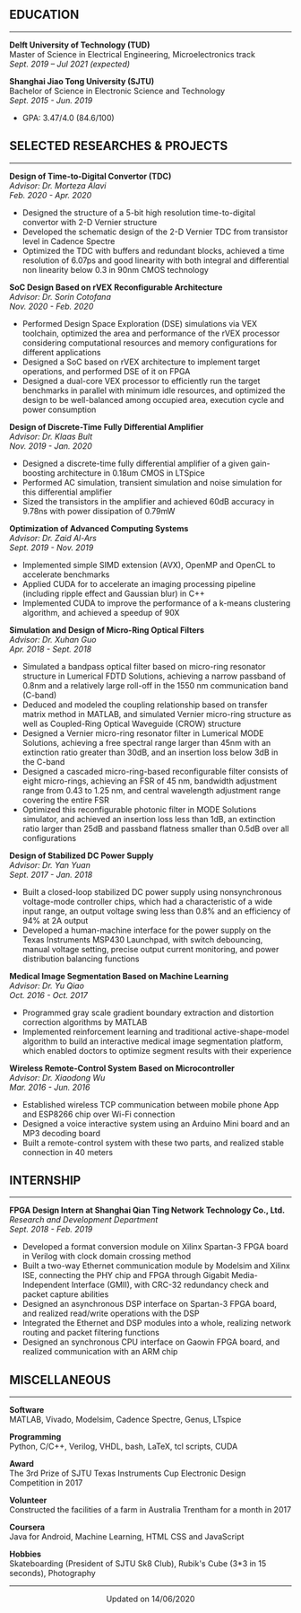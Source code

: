 <!-- # **Tianli Song** -->
<!-- - hcxxstl@gmail.com -->


## **EDUCATION**
---
**Delft University of Technology (TUD)**  
Master of Science in Electrical Engineering, Microelectronics track  
*Sept. 2019 – Jul 2021 (expected)*  

**Shanghai Jiao Tong University (SJTU)**  
Bachelor of Science in Electronic Science and Technology  
*Sept. 2015 - Jun. 2019*  
- GPA: 3.47/4.0 (84.6/100)


## **SELECTED RESEARCHES & PROJECTS**
---
**Design of Time-to-Digital Convertor (TDC)**  
*Advisor: Dr. Morteza Alavi*  
*Feb. 2020 - Apr. 2020*
- Designed the structure of a 5-bit high resolution time-to-digital convertor with 2-D Vernier structure
- Developed the schematic design of the 2-D Vernier TDC from transistor level in Cadence Spectre
- Optimized the TDC with buffers and redundant blocks, achieved a time resolution of 6.07ps and good linearity with both integral and differential non linearity below 0.3 in 90nm CMOS technology

**SoC Design Based on rVEX Reconfigurable Architecture**  
*Advisor: Dr. Sorin Cotofana*  
*Nov. 2020 - Feb. 2020*  
- Performed Design Space Exploration (DSE) simulations via VEX toolchain, optimized the area and performance of the rVEX processor considering computational resources and memory configurations for different applications
- Designed a SoC based on rVEX architecture to implement target operations, and performed DSE of it on FPGA
- Designed a dual-core VEX processor to efficiently run the target benchmarks in parallel with minimum idle resources, and optimized the design to be well-balanced among occupied area, execution cycle and power consumption 

**Design of Discrete-Time Fully Differential Amplifier**  
*Advisor: Dr. Klaas Bult*  
*Nov. 2019 - Jan. 2020*  
- Designed a discrete-time fully differential amplifier of a given gain-boosting architecture in 0.18um CMOS in LTSpice
- Performed AC simulation, transient simulation and noise simulation for this differential amplifier
- Sized the transistors in the amplifier and achieved 60dB accuracy in 9.78ns with power dissipation of 0.79mW


**Optimization of Advanced Computing Systems**  
*Advisor: Dr. Zaid Al-Ars*  
*Sept. 2019 - Nov. 2019*  
- Implemented simple SIMD extension (AVX), OpenMP and OpenCL to accelerate benchmarks
- Applied CUDA for to accelerate an imaging processing pipeline (including ripple effect and Gaussian blur) in C++
- Implemented CUDA to improve the performance of a k-means clustering algorithm, and achieved a speedup of 90X 

**Simulation and Design of Micro-Ring Optical Filters**  
*Advisor: Dr. Xuhan Guo*  
*Apr. 2018 - Sept. 2018*  
- Simulated a bandpass optical filter based on micro-ring resonator structure in Lumerical FDTD Solutions, achieving a narrow passband of 0.8nm and a relatively large roll-off in the 1550 nm communication band (C-band)
- Deduced and modeled the coupling relationship based on transfer matrix method in MATLAB, and simulated Vernier micro-ring structure as well as Coupled-Ring Optical Waveguide (CROW) structure
- Designed a Vernier micro-ring resonator filter in Lumerical MODE Solutions, achieving a free spectral range larger than 45nm with an extinction ratio greater than 30dB, and an insertion loss below 3dB in the C-band
- Designed a cascaded micro-ring-based reconfigurable filter consists of eight micro-rings, achieving an FSR of 45 nm, bandwidth adjustment range from 0.43 to 1.25 nm, and central wavelength adjustment range covering the entire FSR
- Optimized this reconfigurable photonic filter in MODE Solutions simulator, and achieved an insertion loss less than 1dB, an extinction ratio larger than 25dB and passband flatness smaller than 0.5dB over all configurations


**Design of Stabilized DC Power Supply**  
*Advisor: Dr. Yan Yuan*  
*Sept. 2017 - Jan. 2018*  
- Built a closed-loop stabilized DC power supply using nonsynchronous voltage-mode controller chips, which had a characteristic of a wide input range, an output voltage swing less than 0.8% and an efficiency of 94% at 2A output
- Developed a human-machine interface for the power supply on the Texas Instruments MSP430 Launchpad, with switch debouncing, manual voltage setting, precise output current monitoring, and power distribution balancing functions


**Medical Image Segmentation Based on Machine Learning**  
*Advisor: Dr. Yu Qiao*  
*Oct. 2016 - Oct. 2017*  
- Programmed gray scale gradient boundary extraction and distortion correction algorithms by MATLAB
- Implemented reinforcement learning and traditional active-shape-model algorithm to build an interactive medical image segmentation platform, which enabled doctors to optimize segment results with their experience


**Wireless Remote-Control System Based on Microcontroller**  
*Advisor: Dr. Xiaodong Wu*  
*Mar. 2016 - Jun. 2016*  
- Established wireless TCP communication between mobile phone App and ESP8266 chip over Wi-Fi connection 
- Designed a voice interactive system using an Arduino Mini board and an MP3 decoding board 
- Built a remote-control system with these two parts, and realized stable connection in 40 meters



## **INTERNSHIP**  
---
**FPGA Design Intern at Shanghai Qian Ting Network Technology Co., Ltd.**    
*Research and Development Department*  
*Sept. 2018 - Feb. 2019*  
- Developed a format conversion module on Xilinx Spartan-3 FPGA board in Verilog with clock domain crossing method
- Built a two-way Ethernet communication module by Modelsim and Xilinx ISE, connecting the PHY chip and FPGA through Gigabit Media-Independent Interface (GMII), with CRC-32 redundancy check and packet capture abilities 
- Designed an asynchronous DSP interface on Spartan-3 FPGA board, and realized read/write operations with the DSP
- Integrated the Ethernet and DSP modules into a whole, realizing network routing and packet filtering functions
- Designed an synchronous CPU interface on Gaowin FPGA board, and realized communication with an ARM chip


## **MISCELLANEOUS**
---
**Software**  
MATLAB, Vivado, Modelsim, Cadence Spectre, Genus, LTspice

**Programming**  
Python, C/C++, Verilog, VHDL, bash, LaTeX, tcl scripts, CUDA

**Award**  
The 3rd Prize of SJTU Texas Instruments Cup Electronic Design Competition in 2017

**Volunteer**  
Constructed the facilities of a farm in Australia Trentham for a month in 2017

**Coursera**  
Java for Android, Machine Learning, HTML CSS and JavaScript

**Hobbies**  
Skateboarding (President of SJTU Sk8 Club), Rubik's Cube (3*3 in 15 seconds), Photography

---
<center>Updated on 14/06/2020</center>
